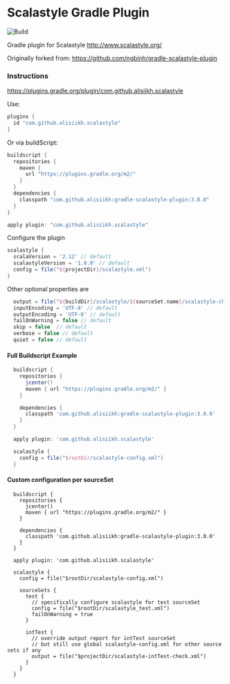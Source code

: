 # Scalastyle Gradle Plugin

![Build](https://travis-ci.org/alisiikh/gradle-scalastyle-plugin.svg?branch=master)

Gradle plugin for Scalastyle http://www.scalastyle.org/

Originally forked from: https://github.com/ngbinh/gradle-scalastyle-plugin

### Instructions

https://plugins.gradle.org/plugin/com.github.alisiikh.scalastyle

Use:

```groovy
plugins {
  id "com.github.alisiikh.scalastyle"
}
```

Or via buildScript:
```groovy
buildscript {
  repositories {
    maven {
      url "https://plugins.gradle.org/m2/"
    }
  }
  dependencies {
    classpath "com.github.alisiikh:gradle-scalastyle-plugin:3.0.0"
  }
}

apply plugin: "com.github.alisiikh.scalastyle"
```

Configure the plugin

```groovy
scalastyle {
  scalaVersion = '2.12' // default
  scalastyleVersion = '1.0.0' // default
  config = file("${projectDir}/scalastyle.xml")
}
```

Other optional properties are

```groovy
  output = file("${buildDir}/scalastyle/${sourceSet.name}/scalastyle-check.xml") // default
  inputEncoding = 'UTF-8' // default
  outputEncoding = 'UTF-8' // default
  failOnWarning = false // default
  skip = false  // default
  verbose = false // default
  quiet = false // default
```

#### Full Buildscript Example
```groovy
  buildscript {
    repositories {
      jcenter()
      maven { url "https://plugins.gradle.org/m2/" }
    }

    dependencies {
      classpath 'com.github.alisiikh:gradle-scalastyle-plugin:3.0.0'
    }
  }

  apply plugin: 'com.github.alisiikh.scalastyle'

  scalastyle {
    config = file("$rootDir/scalastyle-config.xml")
  }
```

#### Custom configuration per sourceSet
```
  buildscript {
    repositories {
      jcenter()
      maven { url "https://plugins.gradle.org/m2/" }
    }

    dependencies {
      classpath 'com.github.alisiikh:gradle-scalastyle-plugin:3.0.0'
    }
  }

  apply plugin: 'com.github.alisiikh.scalastyle'

  scalastyle {
    config = file("$rootDir/scalastyle-config.xml")

    sourceSets {
      test {
        // specifically configure scalastyle for test sourceSet
        config = file("$rootDir/scalastyle_test.xml")
        failOnWarning = true
      }

      intTest {
        // override output report for intTest sourceSet
        // but still use global scalastyle-config.xml for other source sets if any
        output = file("$projectDir/scalastyle-intTest-check.xml")
      }
    }
  }
```

